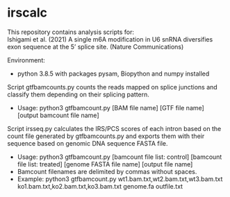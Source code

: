 # irscalc

This repository contains analysis scripts for:<br>
Ishigami et al. (2021) A single m6A modification in U6 snRNA diversifies exon sequence at the 5’ splice site. (Nature Communications)<br>

Environment:<br>
- python 3.8.5 with packages pysam, Biopython and numpy installed<br>

Script gtfbamcounts.py counts the reads mapped on splice junctions and classify them depending on their splicing pattern.<br>
- Usage: python3 gtfbamcount.py [BAM file name] [GTF file name] [output bamcount file name]<br>

Script irsseq.py calculates the IRS/PCS scores of each intron based on the count file generated by gtfbamcounts.py and exports them with their sequence based on genomic DNA sequence FASTA file.<br>
- Usage: python3 gtfbamcount.py [bamcount file list: control] [bamcount file list: treated] [genome FASTA file name] [output file name]<br>
- Bamcount filenames are delimited by commas without spaces.<br>
- Example: python3 gtfbamcount.py wt1.bam.txt,wt2.bam.txt,wt3.bam.txt ko1.bam.txt,ko2.bam.txt,ko3.bam.txt genome.fa outfile.txt<br>
